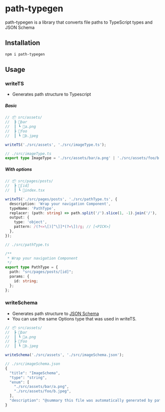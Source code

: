 # path-typegen
path-typegen is a library that converts file paths to TypeScript types and JSON Schema

## Installation

``` bash
npm i path-typegen
```

## Usage

### writeTS
- Generates path structure to Typescript

##### Basic
``` ts
// 📦 src/assets/
//  ┣ 📂bar
//  ┃ ┗ 📜a.png
//  ┣ 📂foo
//  ┃ ┗ 📜b.jpeg

writeTS('./src/assets', './src/imageType.ts');

// ./src/imageType.ts
export type ImageType = './src/assets/bar/a.png' | './src/assets/foo/b.jpeg'
```

##### With options

``` ts
// 📦 src/pages/posts/
//  ┣ 📂[id]
//  ┃ ┗ 📜index.tsx

writeTS('./src/pages/posts', './src/pathType.ts', {
  description: 'Wrap your navigation Component',
  typeName: 'PathType',
  replacer: (path: string) => path.split('/').slice(1, -1).join('/'),
  output: {
    type: 'object',
    pattern: /(?<=\[)[^\]]*(?=\])/g; // [<PICK>]
  },
});

// ./src/pathType.ts

/** 
 * Wrap your navigation Component
 */
export type PathType = {
  path: "src/pages/posts/[id]";
  params: {
    id: string;
  };
};
```

### writeSchema
- Generates path structure to [JSON Schema](https://json-schema.org/)
- You can use the same Options type that was used in writeTS.

``` ts
// 📦 src/assets/
//  ┣ 📂bar
//  ┃ ┗ 📜a.png
//  ┣ 📂foo
//  ┃ ┗ 📜b.jpeg

writeSchema('./src/assets', './src/imageSchema.json');

// ./src/imageSchema.json
{
  "title": "ImageSchema",
  "type": "string",
  "enum": [
    "./src/assets/bar/a.png",
    "./src/assets/foo/b.jpeg",
  ],
  "description": "@summary this file was automatically generated by path-typegen"
}
```
